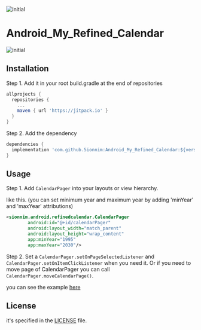 ![initial](https://user-images.githubusercontent.com/68628681/164603634-9ab51556-1775-4969-bb6f-8ee27ee357d3.png)
# Android_My_Refined_Calendar
![initial](https://user-images.githubusercontent.com/68628681/164607979-d29e1433-70c3-437c-afc6-a44ca9ba4b17.gif)

## Installation
Step 1. Add it in your root build.gradle at the end of repositories

```groovy
allprojects {
  repositories {
    ...
    maven { url 'https://jitpack.io' }
  }
}
```
Step 2. Add the dependency

```groovy
dependencies {
  implementation 'com.github.5ionnim:Android_My_Refined_Calendar:${version}'
}
```
## Usage
Step 1. Add `CalendarPager` into your layouts or view hierarchy.

like this. (you can set minimum year and maximum year by adding 'minYear' and 'maxYear' attributions)

```xml
<sionnim.android.refinedcalendar.CalendarPager
        android:id="@+id/calendarPager"
        android:layout_width="match_parent"
        android:layout_height="wrap_content"
        app:minYear="1995"
        app:maxYear="2030"/>
```

Step 2. Set a `CalendarPager.setOnPageSelectedListener` and `CalendarPager.setOnItemClickListener` when you need it. 
Or if you need to move page of CalendarPager you can call `CalendarPager.moveCalendarPage()`.

you can see the example [here]

[here]: /app/src/main/java/sionnim/android/myrefinedcalendar/MainActivity.java

## License

it's specified in the [LICENSE] file.

[LICENSE]: /LICENSE

